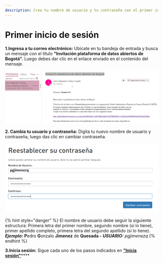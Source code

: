 ```yaml
---
description: Crea tu nombre de usuario y tu contraseña con el primer inicio de sesión.
---
```


# Primer inicio de sesión

**1.Ingresa a tu correo electrónico:** Ubícate en tu bandeja de entrada y busca un mensaje con el título **"Invitación plataforma de datos abiertos de Bogotá".** Luego debes dar clic en el enlace enviado en el contenido del mensaje.

![](../../.gitbook/assets/image%20%28125%29.png)

**2. Cambia tu usuario y contraseña:** Digita tu nuevo nombre de usuario y contraseña, luego das clic en cambiar contraseña.

![](../../.gitbook/assets/image%20%2892%29.png)

{% hint style="danger" %}
El nombre de usuario debe seguir la siguiente estructura: Primera letra del primer nombre, segundo nombre \(si lo tiene\), primer apellido completo, primera letra del segundo apellido \(si lo tiene\). _**Ejemplo:**_ **P**edro **G**onzalo **Jimenez** de **Quesada -** _**USUARIO:** pgjimenezq_
{% endhint %}



**3.Inicia sesión:** Sigue cada uno de los pasos indicados en [**"Inicia sesión"**](https://datosbogota.gitbook.io/manual-usuario/inicia-sesion)\*\*\*\*

